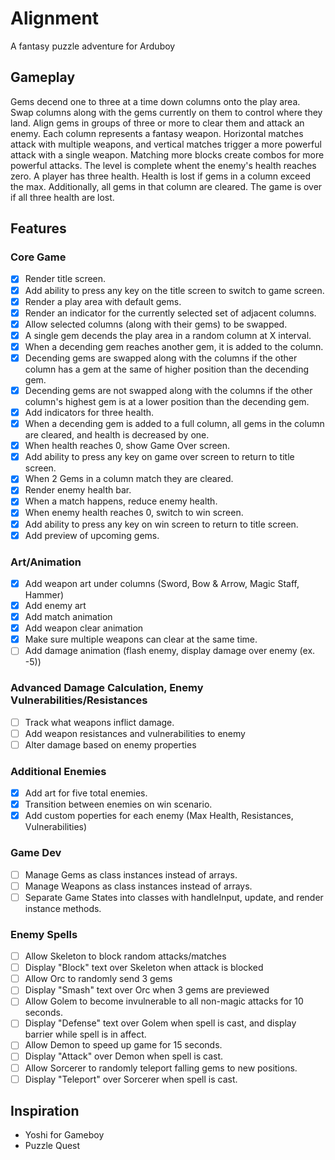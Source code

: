 # Alignment
A fantasy puzzle adventure for Arduboy

## Gameplay
Gems decend one to three at a time down columns onto the play area. Swap columns along with the gems currently on them to control where they land. Align gems in groups of three or more to clear them and attack an enemy.  Each column represents a fantasy weapon. Horizontal matches attack with multiple weapons, and vertical matches trigger a more powerful attack with a single weapon. Matching more blocks create combos for more powerful attacks. The level is complete whent the enemy's health reaches zero.  A player has three health. Health is lost if gems in a column exceed the max. Additionally, all gems in that column are cleared. The game is over if all three health are lost.

## Features

### Core Game
- [x] Render title screen.
- [x] Add ability to press any key on the title screen to switch to game screen.
- [x] Render a play area with default gems.
- [x] Render an indicator for the currently selected set of adjacent columns.
- [x] Allow selected columns (along with their gems) to be swapped.
- [x] A single gem decends the play area in a random column at X interval.
- [x] When a decending gem reaches another gem, it is added to the column.
- [x] Decending gems are swapped along with the columns if the other column has a gem at the same of higher position than the decending gem.
- [x] Decending gems are not swapped along with the columns if the other column's highest gem is at a lower position than the decending gem.
- [x] Add indicators for three health.
- [x] When a decending gem is added to a full column, all gems in the column are cleared, and health is decreased by one.
- [x] When health reaches 0, show Game Over screen.
- [x] Add ability to press any key on game over screen to return to title screen.
- [x] When 2 Gems in a column match they are cleared.
- [x] Render enemy health bar.
- [x] When a match happens, reduce enemy health.
- [x] When enemy health reaches 0, switch to win screen.
- [x] Add ability to press any key on win screen to return to title screen.
- [x] Add preview of upcoming gems.

### Art/Animation
- [x] Add weapon art under columns (Sword, Bow & Arrow, Magic Staff, Hammer)
- [x] Add enemy art
- [x] Add match animation
- [x] Add weapon clear animation
- [x] Make sure multiple weapons can clear at the same time.
- [ ] Add damage animation (flash enemy, display damage over enemy (ex. -5))

### Advanced Damage Calculation, Enemy Vulnerabilities/Resistances
- [ ] Track what weapons inflict damage.
- [ ] Add weapon resistances and vulnerabilities to enemy
- [ ] Alter damage based on enemy properties

### Additional Enemies
- [x] Add art for five total enemies.
- [x] Transition between enemies on win scenario.
- [x] Add custom poperties for each enemy (Max Health, Resistances, Vulnerabilities)

### Game Dev
- [ ] Manage Gems as class instances instead of arrays.
- [ ] Manage Weapons as class instances instead of arrays.
- [ ] Separate Game States into classes with handleInput, update, and render instance methods.

### Enemy Spells
- [ ] Allow Skeleton to block random attacks/matches
- [ ] Display "Block" text over Skeleton when attack is blocked
- [ ] Allow Orc to randomly send 3 gems
- [ ] Display "Smash" text over Orc when 3 gems are previewed
- [ ] Allow Golem to become invulnerable to all non-magic attacks for 10 seconds.
- [ ] Display "Defense" text over Golem when spell is cast, and display barrier while spell is in affect.
- [ ] Allow Demon to speed up game for 15 seconds.
- [ ] Display "Attack" over Demon when spell is cast.
- [ ] Allow Sorcerer to randomly teleport falling gems to new positions.
- [ ] Display "Teleport" over Sorcerer when spell is cast.

## Inspiration
- Yoshi for Gameboy
- Puzzle Quest

